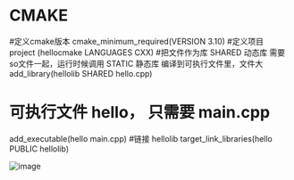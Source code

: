 # CMAKE

#定义cmake版本
cmake_minimum_required(VERSION 3.10)
#定义项目
project (hellocmake LANGUAGES CXX)
#把文件作为库 SHARED 动态库 需要so文件一起，运行时候调用   STATIC 静态库 编译到可执行文件里，文件大
add_library(hellolib SHARED hello.cpp)
# 可执行文件 hello， 只需要 main.cpp
add_executable(hello main.cpp)
#链接 hellolib
target_link_libraries(hello PUBLIC hellolib)



![image](https://user-images.githubusercontent.com/63569149/146033380-48bbe439-b777-41d3-ba0f-22a07ffb4a99.png)

